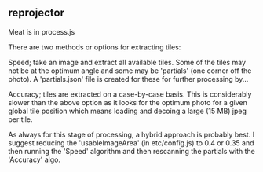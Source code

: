 reprojector
-----------

Meat is in process.js

There are two methods or options for extracting tiles:

Speed; take an image and extract all available tiles. Some of the tiles may not be at the optimum angle and
some may be 'partials' (one corner off the photo). A 'partials.json' file is created for these for further processing
by...

Accuracy; tiles are extracted on a case-by-case basis. This is considerably slower than the above option as it looks
for the optimum photo for a given global tile position which means loading and decoing a large (15 MB) jpeg per tile.

As always for this stage of processing, a hybrid approach is probably best. I suggest reducing the 'usableImageArea'
(in etc/config.js) to 0.4 or 0.35 and then running the 'Speed' algorithm and then rescanning the partials with the
'Accuracy' algo.


